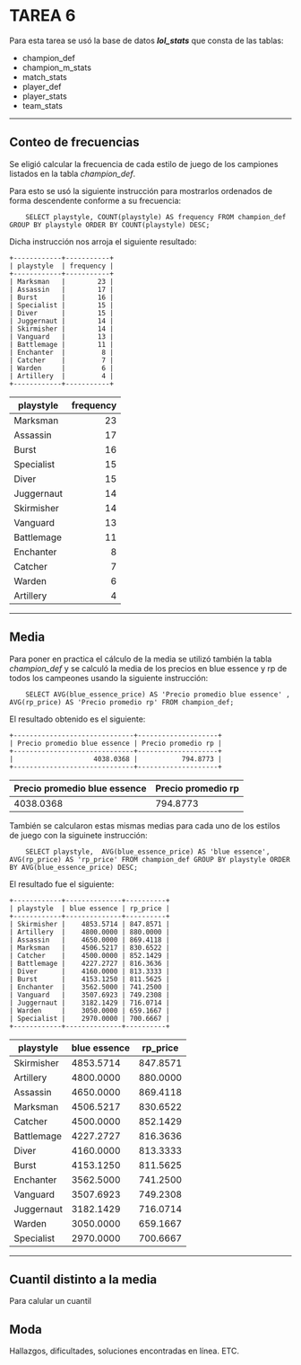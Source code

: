 # TAREA 6
Para esta tarea se usó la base de datos ***lol_stats*** que consta de las tablas:
- champion_def
- champion_m_stats
- match_stats 
- player_def
- player_stats
- team_stats

---
## Conteo de frecuencias
Se eligió calcular la frecuencia de cada estilo de juego de los campiones listados en la tabla *champion_def*.

Para esto se usó la siguiente instrucción para mostrarlos ordenados de forma descendente conforme a su frecuencia:

        SELECT playstyle, COUNT(playstyle) AS frequency FROM champion_def GROUP BY playstyle ORDER BY COUNT(playstyle) DESC;

Dicha instrucción nos arroja el siguiente resultado:
```
+------------+-----------+
| playstyle  | frequency |
+------------+-----------+
| Marksman   |        23 |
| Assassin   |        17 |
| Burst      |        16 |
| Specialist |        15 |
| Diver      |        15 |
| Juggernaut |        14 |
| Skirmisher |        14 |
| Vanguard   |        13 |
| Battlemage |        11 |
| Enchanter  |         8 |
| Catcher    |         7 |
| Warden     |         6 |
| Artillery  |         4 |
+------------+-----------+
```

| playstyle  | frequency |
|------------|----------:|
| Marksman   |        23 |
| Assassin   |        17 |
| Burst      |        16 |
| Specialist |        15 |
| Diver      |        15 |
| Juggernaut |        14 |
| Skirmisher |        14 |
| Vanguard   |        13 |
| Battlemage |        11 |
| Enchanter  |         8 |
| Catcher    |         7 |
| Warden     |         6 |
| Artillery  |         4 |

-------
## Media
Para poner en practica el cálculo de la media se utilizó también la tabla *champion_def* y se calculó la media de los precios en blue essence y rp de todos los campeones usando la siguiente instrucción:

        SELECT AVG(blue_essence_price) AS 'Precio promedio blue essence' , AVG(rp_price) AS 'Precio promedio rp' FROM champion_def;

El resultado obtenido es el siguiente:

```
+------------------------------+--------------------+
| Precio promedio blue essence | Precio promedio rp |
+------------------------------+--------------------+
|                    4038.0368 |           794.8773 |
+------------------------------+--------------------+
```


| Precio promedio blue essence | Precio promedio rp |
|:-----------------------------|:-------------------|
|                    4038.0368 |           794.8773 |


También se calcularon estas mismas medias para cada uno de los estilos de juego con la siguinete instrucción:

        SELECT playstyle,  AVG(blue_essence_price) AS 'blue essence', AVG(rp_price) AS 'rp_price' FROM champion_def GROUP BY playstyle ORDER BY AVG(blue_essence_price) DESC;

El resultado fue el siguiente:

````
+------------+--------------+----------+
| playstyle  | blue essence | rp_price |
+------------+--------------+----------+
| Skirmisher |    4853.5714 | 847.8571 |
| Artillery  |    4800.0000 | 880.0000 |
| Assassin   |    4650.0000 | 869.4118 |
| Marksman   |    4506.5217 | 830.6522 |
| Catcher    |    4500.0000 | 852.1429 |
| Battlemage |    4227.2727 | 816.3636 |
| Diver      |    4160.0000 | 813.3333 |
| Burst      |    4153.1250 | 811.5625 |
| Enchanter  |    3562.5000 | 741.2500 |
| Vanguard   |    3507.6923 | 749.2308 |
| Juggernaut |    3182.1429 | 716.0714 |
| Warden     |    3050.0000 | 659.1667 |
| Specialist |    2970.0000 | 700.6667 |
+------------+--------------+----------+
````


| playstyle  | blue essence | rp_price |
|------------|--------------|----------|
| Skirmisher |    4853.5714 | 847.8571 |
| Artillery  |    4800.0000 | 880.0000 |
| Assassin   |    4650.0000 | 869.4118 |
| Marksman   |    4506.5217 | 830.6522 |
| Catcher    |    4500.0000 | 852.1429 |
| Battlemage |    4227.2727 | 816.3636 |
| Diver      |    4160.0000 | 813.3333 |
| Burst      |    4153.1250 | 811.5625 |
| Enchanter  |    3562.5000 | 741.2500 |
| Vanguard   |    3507.6923 | 749.2308 |
| Juggernaut |    3182.1429 | 716.0714 |
| Warden     |    3050.0000 | 659.1667 |
| Specialist |    2970.0000 | 700.6667 |

---

## Cuantil distinto a la media
Para calular un cuantil


## Moda

Hallazgos, dificultades, soluciones encontradas en línea. ETC. 